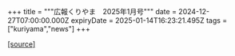 +++
title = """広報くりやま　2025年1月号"""
date = 2024-12-27T07:00:00.000Z
expiryDate = 2025-01-14T16:23:21.495Z
tags = ["kuriyama","news"]
+++


[[source]](https://www.town.kuriyama.hokkaido.jp/site/koho/29796.html)
